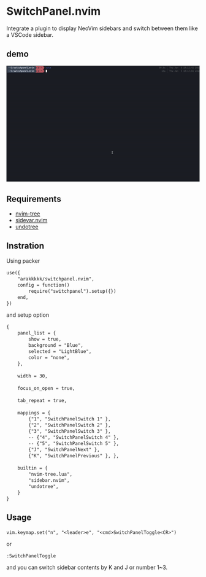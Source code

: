 # SwitchPanel.nvim
Integrate a plugin to display NeoVim sidebars and switch between them like a VSCode sidebar.

## demo
![img](doc/demo.gif)

## Requirements
- [nvim-tree](https://github.com/nvim-tree/nvim-tree.lua)
- [sidevar.nvim](https://github.com/sidebar-nvim/sidebar.nvim)
- [undotree](https://github.com/mbbill/undotree)
## Instration
Using packer
```
use({
	"arakkkkk/switchpanel.nvim",
	config = function()
		require("switchpanel").setup({})
	end,
})
```

and setup option
```
{
	panel_list = {
		show = true,
		background = "Blue",
		selected = "LightBlue",
		color = "none",
	},

	width = 30,

	focus_on_open = true,

	tab_repeat = true,
	
	mappings = {
		{"1", "SwitchPanelSwitch 1" },
		{"2", "SwitchPanelSwitch 2" },
		{"3", "SwitchPanelSwitch 3" },
		-- {"4", "SwitchPanelSwitch 4" },
		-- {"5", "SwitchPanelSwitch 5" },
		{"J", "SwitchPanelNext" },
		{"K", "SwitchPanelPrevious" }, },

	builtin = {
		"nvim-tree.lua",
		"sidebar.nvim",
		"undotree",
	}
}
```

## Usage
```
vim.keymap.set("n", "<leader>e", "<cmd>SwitchPanelToggle<CR>")
```
or
```
:SwitchPanelToggle
```

and you can switch sidebar contents by K and J or number 1~3.

